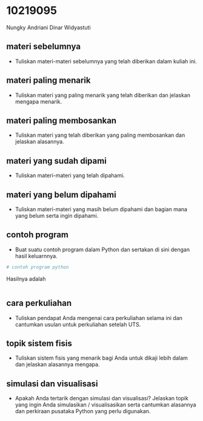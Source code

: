 # 10219095
Nungky Andriani Dinar Widyastuti


## materi sebelumnya
+ Tuliskan materi-materi sebelumnya yang telah diberikan dalam kuliah ini.


## materi paling menarik
+ Tuliskan materi yang paling menarik yang telah diberikan dan jelaskan mengapa menarik.


## materi paling membosankan
+ Tuliskan materi yang telah diberikan yang paling membosankan dan jelaskan alasannya.


## materi yang sudah dipami
+ Tuliskan materi-materi yang telah dipahami.


## materi yang belum dipahami
+ Tuliskan materi-materi yang masih belum dipahami dan bagian mana yang belum serta ingin dipahami.


## contoh program
+ Buat suatu contoh program dalam Python dan sertakan di sini dengan hasil keluarnnya.

```python
# contoh program python
```

Hasilnya adalah

```
```


## cara perkuliahan
+ Tuliskan pendapat Anda mengenai cara perkuliahan selama ini dan cantumkan usulan untuk perkuliahan setelah UTS.


## topik sistem fisis
+ Tuliskan sistem fisis yang menarik bagi Anda untuk dikaji lebih dalam dan jelaskan alasannya mengapa.


## simulasi dan visualisasi
+ Apakah Anda tertarik dengan simulasi dan visualisasi? Jelaskan topik yang ingin Anda simulasikan / visualisasikan serta cantumkan alasannya dan perkiraan pusataka Python yang perlu digunakan.

